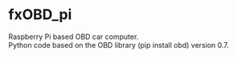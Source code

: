 # fxOBD_pi
Raspberry Pi based OBD car computer.<br>
Python code based on the OBD library (pip install obd) version 0.7.
